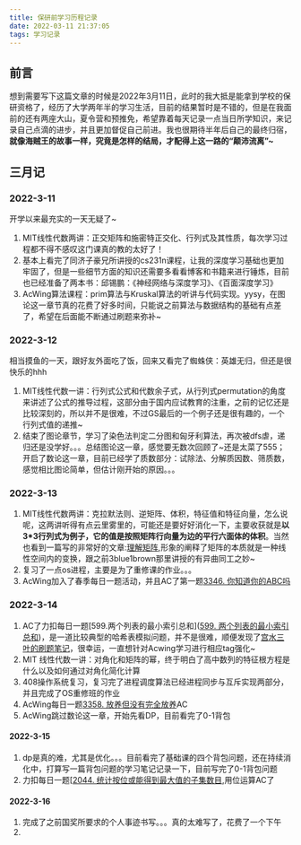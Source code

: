 ```yaml
---
title: 保研前学习历程记录
date: 2022-03-11 21:37:05
tags: 学习记录
---
```


## 前言

想到需要写下这篇文章的时候是2022年3月11日，此时的我大抵是能拿到学校的保研资格了，经历了大学两年半的学习生活，目前的结果暂时是不错的，但是在我面前的还有两座大山，夏令营和预推免，希望靠着每天记录一点当日所学知识，来记录自己点滴的进步，并且更加督促自己前进。我也很期待半年后自己的最终归宿，**就像海贼王的故事一样，究竟是怎样的结局，才配得上这一路的“颠沛流离”~**

## 三月记

### 2022-3-11

开学以来最充实的一天无疑了~

1. MIT线性代数两讲：正交矩阵和施密特正交化、行列式及其性质，每次学习过程都不得不感叹这门课真的教的太好了！
2. 基本上看完了同济子豪兄所讲授的cs231n课程，让我的深度学习基础也更加牢固了，但是一些细节方面的知识还需要多看看博客和书籍来进行锤炼，目前也已经准备了两本书：邱锡鹏：《神经网络与深度学习》、《百面深度学习》
3. AcWing算法课程：prim算法与Kruskal算法的听讲与代码实现。yysy，在图论这一章节真的花费了好多时间，只能说之前算法与数据结构的基础有点差了，希望在后面能不断通过刷题来弥补~

### 2022-3-12

相当摸鱼的一天，跟好友外面吃了饭，回来又看完了蜘蛛侠：英雄无归，但还是很快乐的hhh

1. MIT线性代数一讲：行列式公式和代数余子式，从行列式permutation的角度来讲述了公式的推导过程，这部分由于国内应试教育的注重，之前的记忆还是比较深刻的，所以并不是很难，不过GS最后的一个例子还是很有趣的，一个行列式值的递推~
2. 结束了图论章节，学习了染色法判定二分图和匈牙利算法，再次被dfs虐，递归还是没学好。。。总结图论这一章，感觉要无数次回顾了~还是太菜了555；开启了数论这一章，目前已经学了质数部分：试除法、分解质因数、筛质数，感觉相比图论简单，但估计刚开始的原因。。。

### 2022-3-13

1. MIT线性代数两讲：克拉默法则、逆矩阵、体积，特征值和特征向量，怎么说呢，这两讲听得有点云里雾里的，可能还是要好好消化一下，主要收获就是**以3*3行列式为例子，它的值是按照矩阵行向量为边的平行六面体的体积**。当然也看到一篇写的非常好的文章:[理解矩阵](https://blog.csdn.net/myan/article/details/647511),形象的阐释了矩阵的本质就是一种线性空间内的变换，跟之前3blue1brown那里讲授的有异曲同工之妙~
2. 复习了一点os进程，主要是为了重修课的作业。。。
3. AcWing加入了春季每日一题活动，并且AC了第一题[3346. 你知道你的ABC吗](https://www.acwing.com/problem/content/3349/)

### 2022-3-14

1. AC了力扣每日一题[599.两个列表的最小索引总和]([599. 两个列表的最小索引总和](https://leetcode-cn.com/problems/minimum-index-sum-of-two-lists/))，是一道比较典型的哈希表模拟问题，并不是很难，顺便发现了[宫水三叶的刷题笔记](https://github.com/SharingSource/LogicStack-LeetCode/wiki)，很幸运，一直想针对Acwing学习进行相应tag强化~
2. MIT 线性代数一讲：对角化和矩阵的幂，终于明白了高中数列的特征根方程是什么以及如何通过对角化简化计算
3. 408操作系统复习，复习完了进程调度算法已经进程同步与互斥实现两部分，并且完成了OS重修班的作业
4. AcWing每日一题[3358. 放养但没有完全放养](https://www.acwing.com/problem/content/3361/)AC
5. AcWing跳过数论这一章，开始先看DP，目前看完了0-1背包

#### 2022-3-15

1. dp是真的难，尤其是优化。。。目前看完了基础课的四个背包问题，还在持续消化中，打算写一篇背包问题的学习笔记记录一下，目前写完了0-1背包问题
2. 力扣每日一题[[2044. 统计按位或能得到最大值的子集数目](https://leetcode-cn.com/problems/count-number-of-maximum-bitwise-or-subsets/),用位运算AC了

#### 2022-3-16

1. 完成了之前国奖所要求的个人事迹书写。。。真的太难写了，花费了一个下午
2. 

